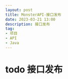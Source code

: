 ```yaml
---
layout: post
title: MonsterAPI-接口发布
date: 2023-03-21 13:00
description: 接口发布
tag:
- 项目
- API
- Java
---
```


# todo 接口发布